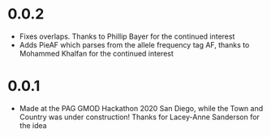 # 0.0.2

- Fixes overlaps. Thanks to Phillip Bayer for the continued interest
- Adds PieAF which parses from the allele frequency tag AF, thanks to Mohammed Khalfan for the continued interest


# 0.0.1

- Made at the PAG GMOD Hackathon 2020 San Diego, while the Town and Country was under construction! Thanks for Lacey-Anne Sanderson for the idea

